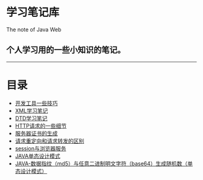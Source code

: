 <h1>学习笔记库</h1>
The note of Java Web

<h2>个人学习用的一些小知识的笔记。</h2>

<hr/>
<h1>目录</h1>
<ul>
<li><a href="../../issues/1">开发工具一些技巧</a></li>
<li><a href="../../issues/2">XML学习笔记</a></li>
<li><a href="../../issues/3">DTD学习笔记</a></li>
<li><a href="../../issues/4">HTTP请求的一些细节</a></li>
<li><a href="../../issues/5">服务器证书的生成</a></li>
<li><a href="../../issues/6">请求重定向和请求转发的区别</a></li>
<li><a href="../../issues/7">session与浏览器服务</a></li>
<li><a href="../../issues/8">JAVA单态设计模式</a></li>
<li><a href="../../issues/9">JAVA-数据指纹（md5）与任意二进制明文字符（base64）生成随机数（单态设计模式）</a></li>
</ul>

